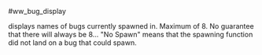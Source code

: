 #ww_bug_display 

displays names of bugs currently spawned in. Maximum of 8. No guarantee that there will always be 8... "No Spawn" means that the spawning function did not land on a bug that could spawn.

